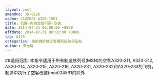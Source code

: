 ```yaml
---
layout: post
amendno: 39-8126
cadno: CAD2001-A320-15R1
title: 机翼-内侧后部桁梁-改装
date: 2014-07-31 00:00:00 +0800
effdate: 2014-07-31 00:00:00 +0800
tag: A320
categories: 民航西南地区管理局适航审定处
author: 李光耀
---
```


##适用范围:
本指令适用于所有制造序列号(MSN)的空客A320-211, A320-212, A320-214, A320-215, A320-216, A320-231, A320-232和A320-233的飞机，制造中执行了空客改装(mod)24591的除外

